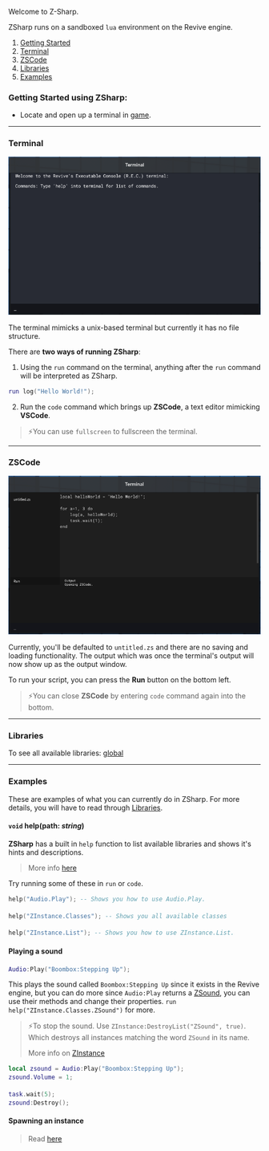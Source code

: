 Welcome to Z-Sharp.

ZSharp runs on a sandboxed `lua` environment on the Revive engine.

1. [Getting Started](#getting-started-using-zsharp)
2. [Terminal](#terminal)
3. [ZSCode](#zscode)
4. [Libraries](#libraries)
5. [Examples](#examples)

### Getting Started using ZSharp:
- Locate and open up a terminal in [game](https://www.roblox.com/games/141084271/Rise-of-the-Dead).

---
### Terminal

![Terminal](resources/images/terminal.png)

The terminal mimicks a unix-based terminal but currently it has no file structure.

There are **two ways of running ZSharp**:
1) Using the `run` command on the terminal, anything after the `run` command will be interpreted as ZSharp.

```lua
run log("Hello World!");
```

2) Run the `code` command which brings up **ZSCode**, a text editor mimicking **VSCode**.

>⚡You can use `fullscreen` to fullscreen the terminal.

---
### ZSCode

![ZSCode](resources/images/zscode.png)

Currently, you'll be defaulted to `untitled.zs` and there are no saving and loading functionality. The output which was once the terminal's output will now show up as the output window.

To run your script, you can press the **Run** button on the bottom left.

>⚡You can close **ZSCode** by entering `code` command again into the bottom.

---

### Libraries

To see all available libraries: [global](docs/global)

---
### Examples
These are examples of what you can currently do in ZSharp. For more details, you will have to read through [Libraries](#libraries).

#### `void` help(path: *string*)
**ZSharp** has a built in `help` function to list available libraries and shows it's hints and descriptions.

> More info [here](docs/global#help)

Try running some of these in `run` or `code`.
```lua
help("Audio.Play"); -- Shows you how to use Audio.Play.

help("ZInstance.Classes"); -- Shows you all available classes

help("ZInstance.List"); -- Shows you how to use ZInstance.List.
```

#### Playing a sound
```lua
Audio:Play("Boombox:Stepping Up");
```

This plays the sound called `Boombox:Stepping Up` since it exists in the Revive engine, but you can do more since `Audio:Play` returns a [ZSound](docs/ZSound), you can use their methods and change their properties. `run help("ZInstance.Classes.ZSound")` for more.

>⚡To stop the sound. Use `ZInstance:DestroyList("ZSound", true)`. Which destroys all instances matching the word `ZSound` in its name.
>
>More info on [ZInstance](docs/ZInstance)

```lua
local zsound = Audio:Play("Boombox:Stepping Up");
zsound.Volume = 1;

task.wait(5);
zsound:Destroy();
```

#### Spawning an instance
> Read [here](docs/global#new)

